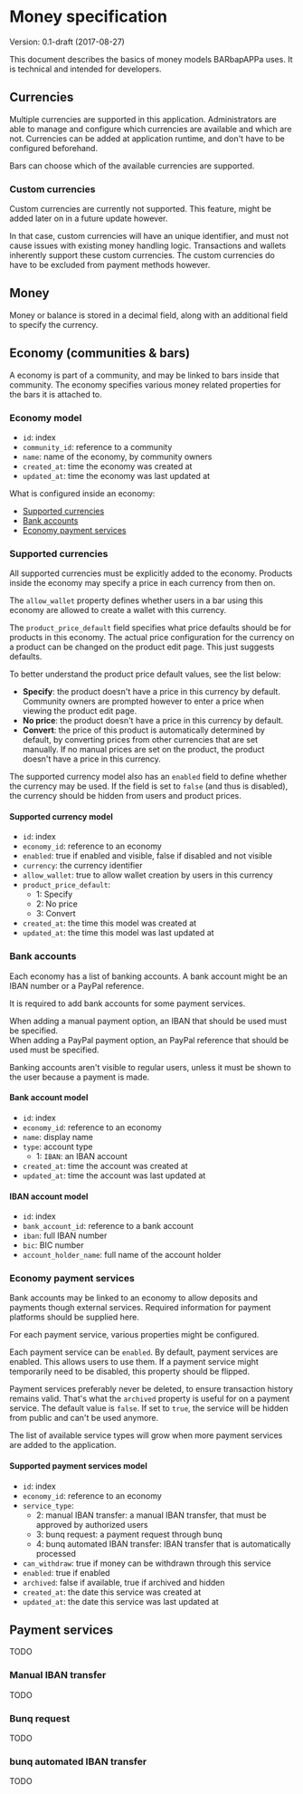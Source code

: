 # Money specification
Version: 0.1-draft (2017-08-27)

This document describes the basics of money models BARbapAPPa uses.
It is technical and intended for developers.

## Currencies
Multiple currencies are supported in this application.
Administrators are able to manage and configure which currencies are available and which are not.
Currencies can be added at application runtime, and don't have to be configured beforehand.

Bars can choose which of the available currencies are supported.

### Custom currencies
Custom currencies are currently not supported.
This feature, might be added later on in a future update however.

In that case, custom currencies will have an unique identifier,
and must not cause issues with existing money handling logic.
Transactions and wallets inherently support these custom currencies.
The custom currencies do have to be excluded from payment methods however. 

## Money
Money or balance is stored in a decimal field,
along with an additional field to specify the currency.

## Economy (communities & bars)
A economy is part of a community, and may be linked to bars inside that community.
The economy specifies various money related properties for the bars it is attached to.

### Economy model
- `id`: index
- `community_id`: reference to a community
- `name`: name of the economy, by community owners
- `created_at`: time the economy was created at
- `updated_at`: time the economy was last updated at

What is configured inside an economy:  
- [Supported currencies](#supported-currencies)
- [Bank accounts](#bank-accounts)
- [Economy payment services](#economy-payment-services)

### Supported currencies
All supported currencies must be explicitly added to the economy.
Products inside the economy may specify a price in each currency from then on.

The `allow_wallet` property defines whether users in a bar using this economy are allowed to create a wallet with this currency.

The `product_price_default` field specifies what price defaults should be for products in this economy.
The actual price configuration for the currency on a product can be changed on the product edit page.
This just suggests defaults.

To better understand the product price default values, see the list below:  
- **Specify**: the product doesn't have a price in this currency by default.
  Community owners are prompted however to enter a price when viewing the product edit page.
- **No price**: the product doesn't have a price in this currency by default.
- **Convert**: the price of this product is automatically determined by default,
  by converting prices from other currencies that are set manually.
  If no manual prices are set on the product, the product doesn't have a price in this currency.
  
The supported currency model also has an `enabled` field to define whether the currency may be used.
If the field is set to `false` (and thus is disabled), the currency should be hidden from users and product prices.

#### Supported currency model
- `id`: index
- `economy_id`: reference to an economy
- `enabled`: true if enabled and visible, false if disabled and not visible
- `currency`: the currency identifier
- `allow_wallet`: true to allow wallet creation by users in this currency
- `product_price_default`:
    - 1: Specify
    - 2: No price
    - 3: Convert
- `created_at`: the time this model was created at
- `updated_at`: the time this model was last updated at

### Bank accounts
Each economy has a list of banking accounts.
A bank account might be an IBAN number or a PayPal reference.

It is required to add bank accounts for some payment services.

When adding a manual payment option, an IBAN that should be used must be specified.  
When adding a PayPal payment option, an PayPal reference that should be used must be specified.

Banking accounts aren't visible to regular users, unless it must be shown to the user because a payment is made.

#### Bank account model
- `id`: index
- `economy_id`: reference to an economy
- `name`: display name
- `type`: account type
    - 1: `IBAN`: an IBAN account
- `created_at`: time the account was created at
- `updated_at`: time the account was last updated at

#### IBAN account model
- `id`: index
- `bank_account_id`: reference to a bank account
- `iban`: full IBAN number
- `bic`: BIC number
- `account_holder_name`: full name of the account holder

### Economy payment services
Bank accounts may be linked to an economy to allow deposits and payments though external services.
Required information for payment platforms should be supplied here.

For each payment service, various properties might be configured. 

Each payment service can be `enabled`.
By default, payment services are enabled. This allows users to use them.
If a payment service might temporarily need to be disabled, this property should be flipped.

Payment services preferably never be deleted, to ensure transaction history remains valid.
That's what the `archived` property is useful for on a payment service.
The default value is `false`. If set to `true`, the service will be hidden from public and can't be used anymore.

The list of available service types will grow when more payment services are added to the application.

#### Supported payment services model
- `id`: index
- `economy_id`: reference to an economy
- `service_type`:
    - 2: manual IBAN transfer: a manual IBAN transfer, that must be approved by authorized users
    - 3: bunq request: a payment request through bunq
    - 4: bunq automated IBAN transfer: IBAN transfer that is automatically processed
- `can_withdraw`: true if money can be withdrawn through this service
- `enabled`: true if enabled
- `archived`: false if available, true if archived and hidden
- `created_at`: the date this service was created at
- `updated_at`: the date this service was last updated at

## Payment services
TODO

### Manual IBAN transfer
TODO

### Bunq request
TODO

### bunq automated IBAN transfer
TODO
